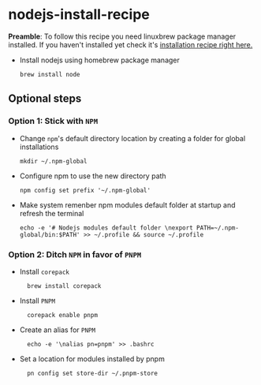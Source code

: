 # nodejs-install-recipe

<b>Preamble</b>: To follow this recipe you need linuxbrew package manager installed. If you haven't installed yet check it's [installation recipe right here.](./linuxbrew-install.md)

- Install nodejs using homebrew package manager

      brew install node

## Optional steps

### Option 1: Stick with <code>NPM</code> 

- Change <code>npm</code>'s default directory location by creating a folder for global installations

      mkdir ~/.npm-global
      
- Configure npm to use the new directory path

      npm config set prefix '~/.npm-global'
     
- Make system remenber npm modules default folder at startup and refresh the terminal

      echo -e '# Nodejs modules default folder \nexport PATH=~/.npm-global/bin:$PATH' >> ~/.profile && source ~/.profile

### Option 2: Ditch <code>NPM</code> in favor of <code>PNPM</code>

- Install <code>corepack</code>

        brew install corepack

- Install <code>PNPM</code>

        corepack enable pnpm

- Create an alias for <code>PNPM</code>

        echo -e '\nalias pn=pnpm' >> .bashrc

- Set a location for modules installed by pnpm

        pn config set store-dir ~/.pnpm-store
  
